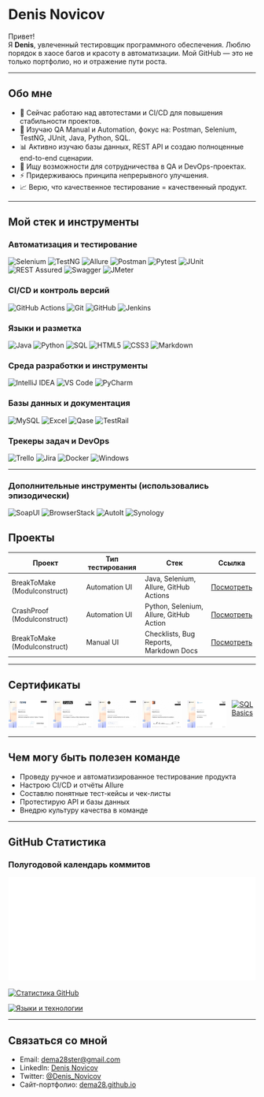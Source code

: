# Denis Novicov

Привет!  
Я **Denis**, увлеченный тестировщик программного обеспечения. Люблю порядок в хаосе багов и красоту в автоматизации. Мой GitHub — это не только портфолио, но и отражение пути роста.

---

## Обо мне

- 🔭 Сейчас работаю над автотестами и CI/CD для повышения стабильности проектов.
- 🌱 Изучаю QA Manual и Automation, фокус на: Postman, Selenium, TestNG, JUnit, Java, Python, SQL.
- 📊 Активно изучаю базы данных, REST API и создаю полноценные end-to-end сценарии.
- 👯 Ищу возможности для сотрудничества в QA и DevOps-проектах.
- ⚡ Придерживаюсь принципа непрерывного улучшения.
- 📈 Верю, что качественное тестирование = качественный продукт.

---

## Мой стек и инструменты

### Автоматизация и тестирование

![Selenium](https://img.shields.io/badge/Selenium-43B02A?style=flat&logo=selenium&logoColor=white)
![TestNG](https://img.shields.io/badge/TestNG-FF6C37?style=flat&logo=testng&logoColor=white)
![Allure](https://img.shields.io/badge/Allure-1C1C1C?style=flat&logo=allure&logoColor=white)
![Postman](https://img.shields.io/badge/Postman-FF6C37?style=flat&logo=postman&logoColor=white)
![Pytest](https://img.shields.io/badge/Pytest-3776AB?style=flat&logo=python&logoColor=white)
![JUnit](https://img.shields.io/badge/JUnit-25A162?style=flat&logo=junit5&logoColor=white)
![REST Assured](https://img.shields.io/badge/REST--Assured-6BA539?style=flat)
![Swagger](https://img.shields.io/badge/Swagger-85EA2D?style=flat&logo=swagger&logoColor=black)
![JMeter](https://img.shields.io/badge/Apache%20JMeter-D22128?style=flat&logo=apache&logoColor=white)

### CI/CD и контроль версий

![GitHub Actions](https://img.shields.io/badge/GitHub%20Actions-2088FF?style=flat&logo=github-actions&logoColor=white)
![Git](https://img.shields.io/badge/Git-F05032?style=flat&logo=git&logoColor=white)
![GitHub](https://img.shields.io/badge/GitHub-181717?style=flat&logo=github&logoColor=white)
![Jenkins](https://img.shields.io/badge/Jenkins-D24939?style=flat&logo=jenkins&logoColor=white)

### Языки и разметка

![Java](https://img.shields.io/badge/Java-ED8B00?style=flat&logo=java&logoColor=white)
![Python](https://img.shields.io/badge/Python-3776AB?style=flat&logo=python&logoColor=white)
![SQL](https://img.shields.io/badge/SQL-4479A1?style=flat&logo=mysql&logoColor=white)
![HTML5](https://img.shields.io/badge/HTML5-E34F26?style=flat&logo=html5&logoColor=white)
![CSS3](https://img.shields.io/badge/CSS3-1572B6?style=flat&logo=css3&logoColor=white)
![Markdown](https://img.shields.io/badge/Markdown-000000?style=flat&logo=markdown&logoColor=white)

### Среда разработки и инструменты

![IntelliJ IDEA](https://img.shields.io/badge/IntelliJ%20IDEA-000000?style=flat&logo=intellijidea&logoColor=white)
![VS Code](https://img.shields.io/badge/VS%20Code-007ACC?style=flat&logo=visualstudiocode&logoColor=white)
![PyCharm](https://img.shields.io/badge/PyCharm-000000?style=flat&logo=pycharm&logoColor=white)

### Базы данных и документация

![MySQL](https://img.shields.io/badge/MySQL-4479A1?style=flat&logo=mysql&logoColor=white)
![Excel](https://img.shields.io/badge/Excel-217346?style=flat&logo=microsoft-excel&logoColor=white)
![Qase](https://img.shields.io/badge/Qase-4B8BF4?style=flat)
![TestRail](https://img.shields.io/badge/TestRail-0166C9?style=flat)

### Трекеры задач и DevOps

![Trello](https://img.shields.io/badge/Trello-0052CC?style=flat&logo=trello&logoColor=white)
![Jira](https://img.shields.io/badge/Jira-0052CC?style=flat&logo=jira&logoColor=white)
![Docker](https://img.shields.io/badge/Docker-2496ED?style=flat&logo=docker&logoColor=white)
![Windows](https://img.shields.io/badge/Windows-0078D6?style=flat&logo=windows&logoColor=white)

---

### Дополнительные инструменты (использовались эпизодически)

![SoapUI](https://img.shields.io/badge/SoapUI-6BA539?style=flat)
![BrowserStack](https://img.shields.io/badge/BrowserStack-FF6C37?style=flat)
![AutoIt](https://img.shields.io/badge/AutoIt-333?style=flat)
![Synology](https://img.shields.io/badge/Synology-222?style=flat)

## Проекты

| Проект                       | Тип тестирования | Стек                                    | Ссылка                                                                       |
| ---------------------------- | ---------------- | --------------------------------------- | ---------------------------------------------------------------------------- |
| BreakToMake (Modulconstruct) | Automation UI    | Java, Selenium, Allure, GitHub Actions  | [Посмотреть](https://github.com/dema28/breaktomake)                          |
| CrashProof (Modulconstruct)  | Automation UI    | Python, Selenium, Allure, GitHub Action | [Посмотреть](https://github.com/dema28/CrashProof)                           |
| BreakToMake (Modulconstruct) | Manual UI        | Checklists, Bug Reports, Markdown Docs  | [Посмотреть](https://github.com/dema28/BreakToMake/tree/main/manual_testing) |

---

## Сертификаты

<div style="display: flex; gap: 10px;">

<a href="certificates/QA_TestingAR.pdf">
    <img src="certificates/QA_TestingAR_thumb.jpg" alt="QA Testing AR" width="150">
</a>

<a href="certificates/QA_Testing_universe.pdf">
    <img src="certificates/QA_Testing_universe_thumb.jpg" alt="QA Manual" width="150">
</a>

<a href="certificates/API_Testing.pdf">
    <img src="certificates/API_Testing_thumb.jpg" alt="API Testing" width="150">
</a>

<a href="certificates/Postman.pdf">
    <img src="certificates/Postman_thumb.jpg" alt="Postman" width="150">
</a>

<a href="certificates/SQL_Basics.pdf">
    <img src="certificates/SQL_Basics_thumb.jpg" alt="SQL Basics" width="150">
</a>

<a href="certificates/Diplom_IT_Step_QA.pdf">
    <img src="certificates/Diplom_IT_Step_thumb.jpg" alt="SQL Basics" width="150">
</a>

</div>

---

## Чем могу быть полезен команде

- Проведу ручное и автоматизированное тестирование продукта
- Настрою CI/CD и отчёты Allure
- Составлю понятные тест-кейсы и чек-листы
- Протестирую API и базы данных
- Внедрю культуру качества в команде

---

## GitHub Статистика

### Полугодовой календарь коммитов

![Half-Year Calendar](./metrics.plugin.isocalendar.svg)

[![Статистика GitHub](https://github-readme-stats.vercel.app/api?username=dema28&show_icons=true&theme=radical)](https://github.com/dema28)

[![Языки и технологии](https://github-readme-stats.vercel.app/api/top-langs/?username=dema28&layout=compact&theme=radical)](https://github.com/dema28)

---

## Связаться со мной

- Email: dema28ster@gmail.com
- LinkedIn: [Denis Novicov](https://www.linkedin.com/in/denis-novicov-dema28ster)
- Twitter: [@Denis_Novicov](https://x.com/Denis_Novicov)
- Сайт-портфолио: [dema28.github.io](https://dema28.github.io/Denis_Novicov.github.io/)
